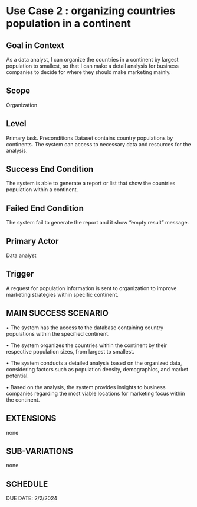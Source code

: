 # Use Case 2 : organizing countries population in a continent

## Goal in Context
As a data analyst, I can organize the countries in a continent by largest population to smallest, so that I can make a detail analysis for business companies to decide for where they should make marketing mainly.
## Scope	
Organization
## Level
Primary task.
Preconditions	Dataset contains country populations by continents. The system can access to necessary data and resources for the analysis.

## Success End Condition	
The system is able to generate a report or list that show the countries population within a continent.

## Failed End Condition	
The system fail to generate the report and it show “empty result” message.


## Primary Actor
Data analyst


## Trigger
A request for population information is sent to organization to improve marketing strategies within specific continent.


## MAIN SUCCESS SCENARIO

•	The system has the access to the database containing country populations within the specified continent.

•	The system organizes the countries within the continent by their respective population sizes, from largest to smallest.

•	The system conducts a detailed analysis based on the organized data, considering factors such as population density, demographics, and market potential.

•	Based on the analysis, the system provides insights to business companies regarding the most viable locations for marketing focus within the continent.

## EXTENSIONS
none

## SUB-VARIATIONS	
none

## SCHEDULE
DUE DATE: 2/2/2024

